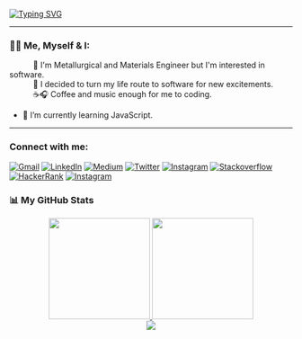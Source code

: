 <a href="https://git.io/typing-svg"><img src="https://readme-typing-svg.demolab.com?font=Fira+Code&size=25&pause=1000&color=42b757&background=000000&width=800&lines=Hello🙋🏻‍♀️+I'm+Zehra.;👀" alt="Typing SVG" /></a>
* * *
<!--
**zehraseren/ZehraSeren** is a ✨ _special_ ✨ repository because its `README.md` (this file) appears on your GitHub profile. </br> -->

### 👩‍💻 Me, Myself & I:
&emsp;&emsp;&emsp;👻 I'm Metallurgical and Materials Engineer but I'm interested in software. </br>
&emsp;&emsp;&emsp;🌠 I decided to turn my life route to software for new excitements. </br>
&emsp;&emsp;&emsp;☕🎧 Coffee and music enough for me to coding. </br>

- 🐣 I’m currently learning JavaScript.
* * *
### Connect with me:

<a href="mailto:fatmazehraseren@gmail.com" target="_blank"><img  alt="Gmail" src="https://img.shields.io/badge/-gmail-black?style=for-the-badge&logo=Gmail&logoColor=white"/></a>
<a href="https://www.linkedin.com/in/zehraseren/" target="_blank"><img alt="LinkedIn" src="https://img.shields.io/badge/linkedin-black?&style=for-the-badge&logo=linkedin&logoColor=white"/></a>
<a href="https://medium.com/@zehraseren" target="_blank"><img alt="Medium" src="https://img.shields.io/badge/medium-black?style=for-the-badge&logo=medium&logoColor=white"/></a>
<a href="https://twitter.com/morkakullukiz" target="_blank"><img alt="Twitter" src="https://img.shields.io/badge/twitter-black?&style=for-the-badge&logo=twitter&logoColor=white"/></a>
<a href="https://www.instagram.com/fzseren/?hl=tr" target="_blank"><img alt="Instagram" src="https://img.shields.io/badge/instagram-black?&style=for-the-badge&logo=instagram&logoColor=white"/></a>
<a href="https://stackoverflow.com/users/19802472/zehraseren?tab=profile" target="_blank"><img alt="Stackoverflow" src="https://img.shields.io/badge/stackoveflow-black?&style=for-the-badge&logo=Stackoverflow&logoColor=white"/></a>
<a href="https://www.hackerrank.com/zehraseren?hr_r=1" target="_blank"><img alt="HackerRank" src="https://img.shields.io/badge/-Hackerrank-black?style=for-the-badge&logo=HackerRank&logoColor=white"/></a>
<a href="https://www.instagram.com/fzseren/?hl=tr" target="_blank"><img alt="Instagram" src="https://img.shields.io/badge/instagram-%23E4405F.svg?&style=for-the-badge&logo=instagram&logoColor=white"/></a>

### 📊 My GitHub Stats

<div align="center">
  <a href="https://github.com/zehraseren">
  <img height="180em" src="https://github-readme-stats.vercel.app/api?username=zehraseren&theme=midnight-purple&hide_border=true&include_all_commits=false&count_private=true"/>
  <img height="180em" src="https://github-readme-stats.vercel.app/api/top-langs/?username=zehraseren&theme=midnight-purple&hide_border=true&include_all_commits=false&count_private=true&layout=compact"/>
</div>
<div align="center">
<img src="https://komarev.com/ghpvc/?username=zehraseren&&style=flat-square" align="center" />
</div>  
